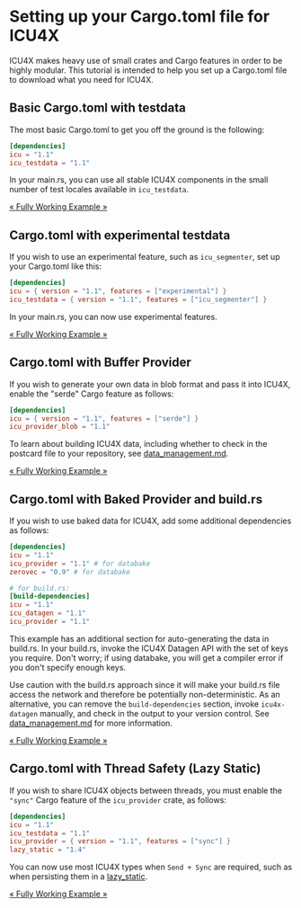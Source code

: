 # Setting up your Cargo.toml file for ICU4X

ICU4X makes heavy use of small crates and Cargo features in order to be highly modular. This tutorial is intended to help you set up a Cargo.toml file to download what you need for ICU4X.

## Basic Cargo.toml with testdata

The most basic Cargo.toml to get you off the ground is the following:

```toml
[dependencies]
icu = "1.1"
icu_testdata = "1.1"
```

In your main.rs, you can use all stable ICU4X components in the small number of test locales available in `icu_testdata`.

[« Fully Working Example »](./cargo_tests/testdata)

## Cargo.toml with experimental testdata

If you wish to use an experimental feature, such as `icu_segmenter`, set up your Cargo.toml like this:

```toml
[dependencies]
icu = { version = "1.1", features = ["experimental"] }
icu_testdata = { version = "1.1", features = ["icu_segmenter"] }
```

In your main.rs, you can now use experimental features.

[« Fully Working Example »](./cargo_tests/experimental)

## Cargo.toml with Buffer Provider

If you wish to generate your own data in blob format and pass it into ICU4X, enable the "serde" Cargo feature as follows:

```toml
[dependencies]
icu = { version = "1.1", features = ["serde"] }
icu_provider_blob = "1.1"
```

To learn about building ICU4X data, including whether to check in the postcard file to your repository, see [data_management.md](./data_management.md).

[« Fully Working Example »](./cargo_tests/buffer)

## Cargo.toml with Baked Provider and build.rs

If you wish to use baked data for ICU4X, add some additional dependencies as follows:

```toml
[dependencies]
icu = "1.1"
icu_provider = "1.1" # for databake
zerovec = "0.9" # for databake

# for build.rs:
[build-dependencies]
icu = "1.1"
icu_datagen = "1.1"
icu_provider = "1.1"
```

This example has an additional section for auto-generating the data in build.rs. In your build.rs, invoke the ICU4X Datagen API with the set of keys you require. Don't worry; if using databake, you will get a compiler error if you don't specify enough keys.

Use caution with the build.rs approach since it will make your build.rs file access the network and therefore be potentially non-deterministic. As an alternative, you can remove the `build-dependencies` section,  invoke `icu4x-datagen` manually, and check in the output to your version control. See [data_management.md](./data_management.md) for more information.

[« Fully Working Example »](./cargo_tests/baked)

## Cargo.toml with Thread Safety (Lazy Static)

If you wish to share ICU4X objects between threads, you must enable the `"sync"` Cargo feature of the `icu_provider` crate, as follows:

```toml
[dependencies]
icu = "1.1"
icu_testdata = "1.1"
icu_provider = { version = "1.1", features = ["sync"] }
lazy_static = "1.4"
```

You can now use most ICU4X types when `Send + Sync` are required, such as when persisting them in a [lazy_static](https://docs.rs/lazy_static/latest/lazy_static/).

[« Fully Working Example »](./cargo_tests/lazy_static)

